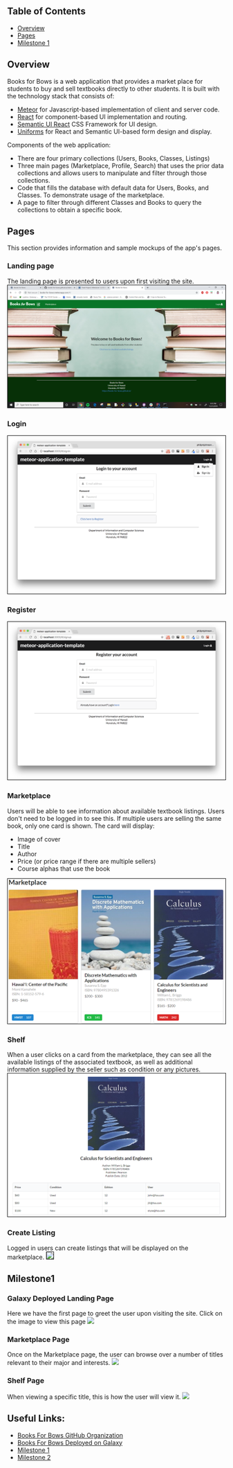 ## Table of Contents

* [Overview](#overview)
* [Pages](#pages)
* [Milestone 1](#milestone1)

## Overview
Books for Bows is a web application that provides a market place for students to buy and sell textbooks directly to other students. It is built with the technology stack that consists of:

* [Meteor](https://www.meteor.com/) for Javascript-based implementation of client and server code.
* [React](https://reactjs.org/) for component-based UI implementation and routing.
* [Semantic UI React](https://react.semantic-ui.com/) CSS Framework for UI design.
* [Uniforms](https://uniforms.tools/) for React and Semantic UI-based form design and display.

Components of the web application:

* There are four primary collections (Users, Books, Classes, Listings)
* Three main pages (Marketplace, Profile, Search) that uses the prior data collections and allows users to manipulate and filter through those collections.
* Code that fills the database with default data for Users, Books, and Classes. To demonstrate usage of the marketplace.
* A page to filter through different Classes and Books to query the collections to obtain a specific book.

## Pages
This section provides information and sample mockups of the app's pages.

### Landing page
The landing page is presented to users upon first visiting the site.
<img src="assets/images/mockups/landing-mockup.PNG" style="border: 1px solid black">

### Login
<img src="assets/images/signin-page.png" style="border: 1px solid black">

### Register
<img src="assets/images/register-page.png" style="border: 1px solid black">

### Marketplace
Users will be able to see information about available textbook listings. Users don't need to be logged in to see this. If multiple users are selling the same book, only one card is shown. The card will display:
- Image of cover
- Title
- Author
- Price (or price range if there are multiple sellers)
- Course alphas that use the book
<img src="assets/images/mockups/marketplace-mockup.png" style="border: 1px solid black">

### Shelf
When a user clicks on a card from the marketplace, they can see all the available listings of the associated textbook, as well as additional information supplied by the seller such as condition or any pictures.
<img src="assets/images/mockups/shelf-mockup.png" style="border: 1px solid black">

### Create Listing
Logged in users can create listings that will be displayed on the marketplace.
<image src="assets/images/mockups/createlisting-mockup.png" style="border: 1px solid black">

## Milestone1

### Galaxy Deployed Landing Page
Here we have the first page to greet the user upon visiting the site. Click on the image to view this page
[<image src="assets/images/mockups/landing-mockup.PNG">](http://books-for-bows.meteorapp.com/#/)

### Marketplace Page
Once on the Marketplace page, the user can browse over a number of titles relevant to their major and interests. 
<image src="assets/images/mockups/marketplace-mockup.png">

### Shelf Page
When viewing a specific title, this is how the user will view it. 
<image src="assets/images/mockups/shelf.png">

## Useful Links:

* [Books For Bows GitHub Organization](https://github.com/books-for-bows)
* [Books For Bows Deployed on Galaxy](http://books-for-bows.meteorapp.com/#/)
* [Milestone 1](https://github.com/books-for-bows/books-for-bows/projects/2)
* [Milestone 2](https://github.com/books-for-bows/books-for-bows/projects/3)
